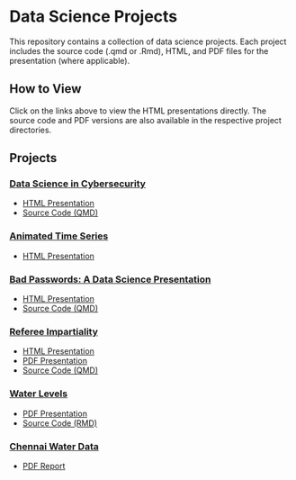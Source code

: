 # Data Science Projects

This repository contains a collection of data science projects. Each project includes the source code (.qmd or .Rmd), HTML, and PDF files for the presentation (where applicable).

## How to View

Click on the links above to view the HTML presentations directly. The source code and PDF versions are also available in the respective project directories.

## Projects

### [Data Science in Cybersecurity](https://github.com/uruc/Data-Science-Projects/tree/main/Data%20Science-Cybersecurity)

- [HTML Presentation](https://uruc.github.io/Data-Science-Projects/Data%20Science-Cybersecurity/DSCC.html)
- [Source Code (QMD)](https://github.com/uruc/Data-Science-Projects/blob/main/Data%20Science-Cybersecurity/DSCC.qmd)

### [Animated Time Series](https://github.com/uruc/Data-Science-Projects/tree/main/Animated%20Time%20Series)
- [HTML Presentation](https://uruc.github.io/Data-Science-Projects/Animated%20Time%20Series/Multiple-Approaches.html)


### [Bad Passwords: A Data Science Presentation](https://github.com/uruc/Data-Science-Projects/tree/main/Bad%20Passwords)

- [HTML Presentation](https://uruc.github.io/Data-Science-Projects/Bad%20Passwords/ixt87.html#/title-slide)
- [Source Code (QMD)](https://github.com/uruc/Data-Science-Projects/blob/main/Bad%20Passwords/ixt87.qmd)

### [Referee Impartiality](https://github.com/uruc/Data-Science-Projects/tree/main/Referee%20Impartiality)

- [HTML Presentation](https://uruc.github.io/Data-Science-Projects/Referee%20Impartiality/2308f-454-GradPres-3-ixt87-present.html)
- [PDF Presentation](https://github.com/uruc/Data-Science-Projects/blob/main/Referee%20Impartiality/2308f-454-GradPres-3-ixt87-present.pdf)
- [Source Code (QMD)](https://github.com/uruc/Data-Science-Projects/blob/main/Referee%20Impartiality/2308f-454-GradPres-3-ixt87-present.qmd)

### [Water Levels](https://github.com/uruc/Data-Science-Projects/tree/main/Water%20Levels)

- [PDF Presentation](https://uruc.github.io/Data-Science-Projects/Water%20Levels/Proportions-ixt87.pdf)
- [Source Code (RMD)](https://github.com/uruc/Data-Science-Projects/blob/main/Water%20Levels/Proportions-ixt87.Rmd)

### [Chennai Water Data](https://github.com/uruc/Data-Science-Projects/tree/main/Water%20Levels)

- [PDF Report](https://uruc.github.io/Data-Science-Projects/Water%20Levels/Chennai-Water-Data.pdf)




